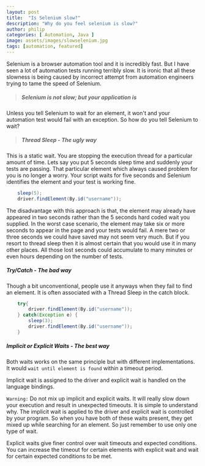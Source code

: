 ```yaml
---
layout: post
title:  "Is Selenium slow?"
description: "Why do you feel selenium is slow?"
author: philip
categories: [ Automation, Java ]
image: assets/images/slowselenium.jpg
tags: [automation, featured]
---
```


Selenium is a browser automation tool and it is incredibly fast. But I have seen a lot of automation tests running terribly slow. It is ironic that all these slowness is being caused by incorrect attempt from automation engineers trying to tame the speed of Selenium. 

> ##### Selenium is not slow; but your application is 

Unless you tell Selenium to wait for an element, it won't and your automation test would fail with an exception. So how do you tell Selenium to wait?

> #####  Thread Sleep - The ugly way

This is a static wait. You are stopping the execution thread for a particular amount of time. 
Lets say you put 5 seconds sleep time and suddenly your tests are passing. That particular element which always caused problem for you is no longer a worry. Your script waits for five seconds and Selenium identifies the element and your test is working fine. 

```java
    sleep(5);
    driver.findElement(By.id("username"));
```    

The disadvantage with this approach is that, the element may already have appeared in two seconds rather than the 5 seconds hard coded wait you supplied. In the worst case scenario, the element may take six or more seconds to appear in the page and your tests would fail. A mere two or three seconds we could have saved may not seem very much. But if you resort to thread sleep then it is almost certain that you would use it in many other places. All those lost seconds could accumulate to many minutes or even hours depending on the number of tests. 


#####  Try/Catch - The bad way

Though a bit unconventional, people use it anyways when they fail to find an element. It is often associated with a Thread Sleep in the catch block. 

```java
    try{
        driver.findElement(By.id("username"));
    } catch(Exception e) {
        sleep(3);
        driver.findElement(By.id("username"));
    }
```


##### Implicit or Explicit Waits - The best way

Both waits works on the same principle but with different implementations. It would  `wait until element is found` within a timeout period. 

Implicit wait is assigned to the driver and explicit wait is handled on the language bindings. 

`Warning:` Do not mix up implicit and explicit waits. It will really slow down your execution and result in unexpected timeouts. It is simple to understand why. The implicit wait is applied to the driver and explicit wait is controlled by your program. So when you have both of these waits present, they get mixed up while searching for an element. So just remember to use only one type of wait. 

Explicit waits give finer control over wait timeouts and expected conditions. You can increase the timeout for certain elements with explicit wait and wait for certain expected conditions to be met.






